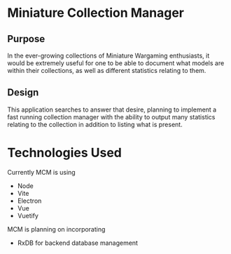 # Miniature Collection Manager

## Purpose

In the ever-growing collections of Miniature Wargaming enthusiasts, it would be extremely useful for one to be able to document what models are within their collections, as well as different statistics relating to them. 

## Design

This application searches to answer that desire, planning to implement a fast running collection manager with the ability to output many statistics relating to the collection in addition to listing what is present.

# Technologies Used

Currently MCM is using

- Node
- Vite
- Electron
- Vue
- Vuetify

MCM is planning on incorporating

- RxDB for backend database management